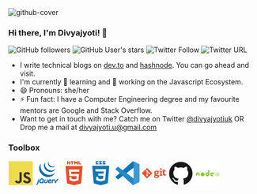 <img width="1056" alt="github-cover" src="https://dev-to-uploads.s3.amazonaws.com/i/j1jx5z7byq48c924n36w.png">


### Hi there, I'm Divyajyoti! 👋

![GitHub followers](https://img.shields.io/github/followers/divyajyotiuk?style=social)
![GitHub User's stars](https://img.shields.io/github/stars/divyajyotiuk?style=social)
![Twitter Follow](https://img.shields.io/twitter/follow/divyajyotiuk?style=social)
![Twitter URL](https://img.shields.io/twitter/url?label=Twitter&style=social&url=https%3A%2F%2Ftwitter.com%2Fdivyajyotiuk)

- I write technical blogs on [dev.to](https://dev.to/divyajyotiuk) and [hashnode](https://divyajyotiuk.hashnode.dev/). You can go ahead and visit.
- I'm currently 🌱 learning and 🔭 working on the Javascript Ecosystem.
- 😄 Pronouns: she/her
- ⚡ Fun fact: I have a Computer Engineering degree and my favourite mentors are Google and Stack Overflow.
- Want to get in touch with me? Catch me on Twitter [@divyajyotiuk](https://twitter.com/divyajyotiuk) OR Drop me a mail at divyajyoti.u@gmail.com

### Toolbox

<img src="https://github.com/devicons/devicon/blob/master/icons/javascript/javascript-original.svg" alt="Javascript Logo" width="50" height="50" /> <img src="https://github.com/devicons/devicon/blob/master/icons/jquery/jquery-plain-wordmark.svg" alt="Jquery Logo" width="50" height="50" /> <img src="https://github.com/devicons/devicon/blob/master/icons/html5/html5-plain-wordmark.svg" alt="HTML Logo" width="50" height="50" /> <img src="https://github.com/devicons/devicon/blob/master/icons/css3/css3-plain-wordmark.svg" alt="CSS Logo" width="50" height="50" /> <img src="https://github.com/devicons/devicon/blob/master/icons/vscode/vscode-original.svg" alt="VSCode Logo" width="50" height="50" /> <img src="https://github.com/devicons/devicon/blob/master/icons/git/git-plain-wordmark.svg" alt="Git Logo" width="50" height="50" /> <img src="https://github.com/devicons/devicon/blob/master/icons/github/github-original.svg" alt="Github Logo" width="50" height="50" /> <img src="https://github.com/devicons/devicon/blob/master/icons/nodejs/nodejs-plain-wordmark.svg" alt="Nodejs Logo" width="50" height="50" />

<!--
**divyajyotiuk/divyajyotiuk** is a ✨ _special_ ✨ repository because its `README.md` (this file) appears on your GitHub profile.

Here are some ideas to get you started:

- 🔭 I’m currently working on ...
- 🌱 I’m currently learning ...
- 👯 I’m looking to collaborate on ...
- 🤔 I’m looking for help with ...
- 💬 Ask me about ...
- 📫 How to reach me: ...
- 😄 Pronouns: ...
- ⚡ Fun fact: ...
-->
